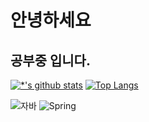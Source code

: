 # 안녕하세요 
## 공부중 입니다.

[![*'s github stats](https://github-readme-stats.vercel.app/api?username=SJJang0920&show_icons=true&theme=radical)](https://github.com/SJJang0920)
[![Top Langs](https://github-readme-stats.vercel.app/api/top-langs/?username=SJJang0920&layout=compact)](https://github.com/SJJang0920/github-readme-stats)

![자바](https://img.shields.io/badge/-자바-007396?style=flat&logo=Java&logoColor=ffffff)
![Spring](https://img.shields.io/badge/-Spring-6DB33F?style=for-the-badge&logo=Spring&logoColor=white)



<!-- ![header](https://capsule-render.vercel.app/api?type=wave&color=auto&height=300&section=header&text=깃허브%20특강&fontsize=90)

# Hi there 👋
## Hi there 👋
### Hi there 👋
#### Hi there 👋
##### Hi there 👋

---

**안녕**
*하세요*
~~취소선~~
>인용구
* 1번
* 2번
- 1번
- 2번

[네이버](https://www.naver.com)

```

System.out.print("Hello world!");

```



[![*'s github stats](https://github-readme-stats.vercel.app/api?username=SJJang0920)](https://github.com/SJJang0920)

[![Top Langs](https://github-readme-stats.vercel.app/api/top-langs/?username=SJJang0920)](https://github.com/SJJang0920/github-readme-stats)



![C](https://img.shields.io/badge/-C-123456?style=flat-square&logo=C&logoColor=black)


![TypeScript](https://img.shields.io/badge/-TypeScript-3178C6?style=flat-square&logo=TypeScript&logoColor=white)
![Serverless](https://img.shields.io/badge/-Serverless-FD5750?style=flat-square&logo=Serverless&logoColor=magenta)
![MariaDB](https://img.shields.io/badge/-MariaDB-1F305F?style=flat-square&logo=mariadb&logoColor=white)
-->

